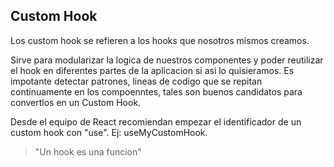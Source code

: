 ## Custom Hook

Los custom hook se refieren a los hooks que nosotros mismos creamos.

Sirve para modularizar la logica de nuestros componentes y poder reutilizar el hook en diferentes partes de la aplicacion si asi lo quisieramos.
Es impotante detectar patrones, lineas de codigo que se repitan continuamente en los compoenntes, tales son buenos candidatos para convertlos en un Custom Hook.

Desde el equipo de React recomiendan empezar el identificador de un custom hook con "use". Ej: useMyCustomHook.

> "Un hook es una funcion"